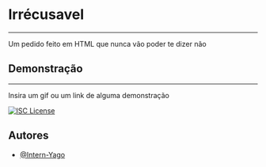 # Irrécusavel
---
Um pedido feito em HTML que nunca vão poder te dizer não

## Demonstração
---
Insira um gif ou um link de alguma demonstração


[![ ISC License](https://img.shields.io/badge/License-ISC-green.svg)](https://choosealicense.com/licenses/ISC/)

## Autores

- [@Intern-Yago](https://www.github.com/Intern-Yago)
